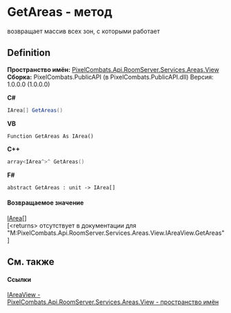 # GetAreas - метод


возвращает массив всех зон, с которыми работает



## Definition
**Пространство имён:** <a href="d42615c4-2647-6043-f483-ab072442c0ce">PixelCombats.Api.RoomServer.Services.Areas.View</a>  
**Сборка:** PixelCombats.PublicAPI (в PixelCombats.PublicAPI.dll) Версия: 1.0.0.0 (1.0.0.0)

**C#**
``` C#
IArea[] GetAreas()
```
**VB**
``` VB
Function GetAreas As IArea()
```
**C++**
``` C++
array<IArea^>^ GetAreas()
```
**F#**
``` F#
abstract GetAreas : unit -> IArea[] 
```



#### Возвращаемое значение
<a href="751e2240-cdf8-62a5-f071-0b54a73d2b57">IArea</a>[]  
\[&lt;returns&gt; отсутствует в документации для "M:PixelCombats.Api.RoomServer.Services.Areas.View.IAreaView.GetAreas"\]

## См. также


#### Ссылки
<a href="bc285b36-ae28-f2a5-79c2-60e3892f3e32">IAreaView - </a>  
<a href="d42615c4-2647-6043-f483-ab072442c0ce">PixelCombats.Api.RoomServer.Services.Areas.View - пространство имён</a>  
